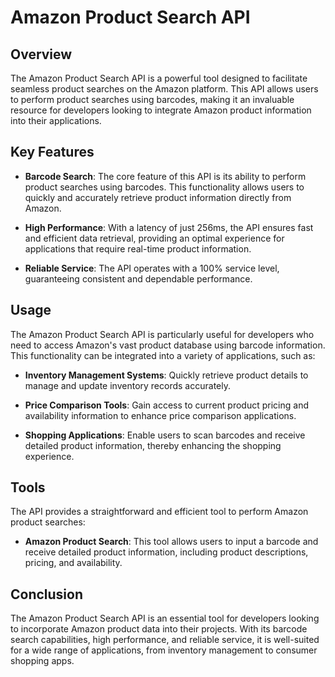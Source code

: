 # Amazon Product Search API

## Overview

The Amazon Product Search API is a powerful tool designed to facilitate seamless product searches on the Amazon platform. This API allows users to perform product searches using barcodes, making it an invaluable resource for developers looking to integrate Amazon product information into their applications.

## Key Features

- **Barcode Search**: The core feature of this API is its ability to perform product searches using barcodes. This functionality allows users to quickly and accurately retrieve product information directly from Amazon.

- **High Performance**: With a latency of just 256ms, the API ensures fast and efficient data retrieval, providing an optimal experience for applications that require real-time product information.

- **Reliable Service**: The API operates with a 100% service level, guaranteeing consistent and dependable performance.

## Usage

The Amazon Product Search API is particularly useful for developers who need to access Amazon's vast product database using barcode information. This functionality can be integrated into a variety of applications, such as:

- **Inventory Management Systems**: Quickly retrieve product details to manage and update inventory records accurately.

- **Price Comparison Tools**: Gain access to current product pricing and availability information to enhance price comparison applications.

- **Shopping Applications**: Enable users to scan barcodes and receive detailed product information, thereby enhancing the shopping experience.

## Tools

The API provides a straightforward and efficient tool to perform Amazon product searches:

- **Amazon Product Search**: This tool allows users to input a barcode and receive detailed product information, including product descriptions, pricing, and availability.

## Conclusion

The Amazon Product Search API is an essential tool for developers looking to incorporate Amazon product data into their projects. With its barcode search capabilities, high performance, and reliable service, it is well-suited for a wide range of applications, from inventory management to consumer shopping apps.